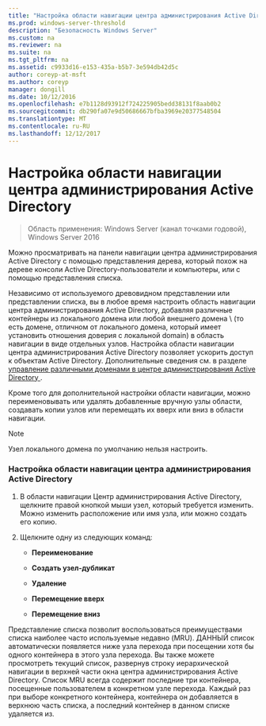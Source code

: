 ```yaml
---
title: "Настройка области навигации центра администрирования Active Directory"
ms.prod: windows-server-threshold
description: "Безопасность Windows Server"
ms.custom: na
ms.reviewer: na
ms.suite: na
ms.tgt_pltfrm: na
ms.assetid: c9933d16-e153-435a-b5b7-3e594db42d5c
author: coreyp-at-msft
ms.author: coreyp
manager: dongill
ms.date: 10/12/2016
ms.openlocfilehash: e7b1128d93912f724225905bedd38131f8aab0b2
ms.sourcegitcommit: db290fa07e9d50686667bfba3969e20377548504
ms.translationtype: MT
ms.contentlocale: ru-RU
ms.lasthandoff: 12/12/2017
---
```

# <a name="customize-the-active-directory-administrative-center-navigation-pane"></a>Настройка области навигации центра администрирования Active Directory

>Область применения: Windows Server (канал точками годовой), Windows Server 2016

  Можно просматривать на панели навигации центра администрирования Active Directory с помощью представления дерева, который похож на дереве консоли Active Directory-пользователи и компьютеры, или с помощью представления списка.

 Независимо от используемого древовидном представлении или представлении списка, вы в любое время настроить область навигации центра администрирования Active Directory, добавляя различные контейнеры из локального домена или любой внешнего домена \ (то есть домене, отличном от локального домена, который имеет установить отношения доверия с локальной domain\) в область навигации в виде отдельных узлов. Настройка области навигации центра администрирования Active Directory позволяет ускорить доступ к объектам Active Directory. Дополнительные сведения см. в разделе [управление различными доменами в центре администрирования Active Directory ](manage-different-domains-in-active-directory-administrative-center.md).

 Кроме того для дополнительной настройки области навигации, можно переименовывать или удалять добавленные вручную узлы области, создавать копии узлов или перемещать их вверх или вниз в области навигации.

> [!NOTE]
>  Узел локального домена по умолчанию нельзя настроить.

### <a name="to-customize-the-active-directory-administrative-center-navigation-pane"></a>Настройка области навигации центра администрирования Active Directory

1.  В области навигации Центр администрирования Active Directory, щелкните правой кнопкой мыши узел, который требуется изменить. Можно изменить расположение или имя узла, или можно создать его копию.

2.  Щелкните одну из следующих команд:

    -   **Переименование**

    -   **Создать узел-дубликат**

    -   **Удаление**

    -   **Перемещение вверх**

    -   **Перемещение вниз**

 Представление списка позволит воспользоваться преимуществами списка наиболее часто используемые недавно \(MRU\). ДАННЫЙ список автоматически появляется ниже узла перехода при посещении хотя бы одного контейнера в этого узла перехода. Вы также можете просмотреть текущий список, развернув строку иерархической навигации в верхней части окна центра администрирования Active Directory. Список MRU всегда содержит последние три контейнера, посещенные пользователем в конкретном узле перехода. Каждый раз при выборе конкретного контейнера, контейнера он добавляется в верхнюю часть списка, а последний контейнер в данном списке удаляется из.

  

